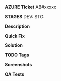 **AZURE Ticket**
AB#xxxxx

**STAGES**
DEV: 
STG: 

**Description**

**Quick Fix**

**Solution** 

**TODO Tags**

**Screenshots**

**QA Tests**



